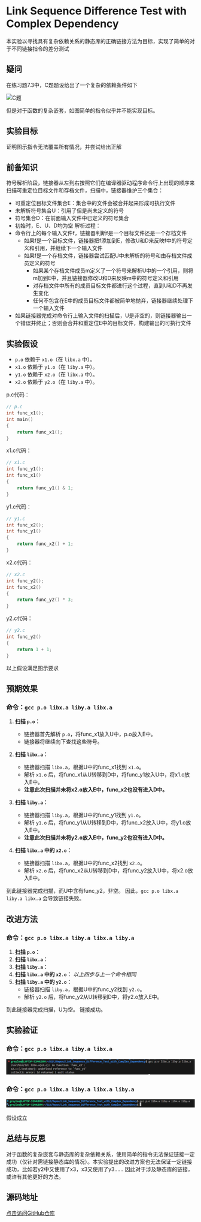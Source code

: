 # Link Sequence Difference Test with Complex Dependency
本实验以寻找具有复杂依赖关系的静态库的正确链接方法为目标，实现了简单的对于不同链接指令的差分测试

## 疑问
在练习题7.3中，C题题设给出了一个复杂的依赖条件如下

<img src="./C题.png" alt="C题"></img>

但是对于函数的复杂嵌套，如图简单的指令似乎并不能实现目标。

## 实验目标
证明图示指令无法覆盖所有情况，并尝试给出正解

## 前备知识
符号解析阶段，链接器从左到右按照它们在编译器驱动程序命令行上出现的顺序来扫描可重定位目标文件和存档文件，扫描中，链接器维护三个集合：
- 可重定位目标文件集合E：集合中的文件会被合并起来形成可执行文件
- 未解析符号集合U：引用了但是尚未定义的符号
- 符号集合D：在前面输入文件中已定义的符号集合
- 初始时，E、U、D均为空
解析过程：
- 命令行上的每个输入文件f，链接器判断f是一个目标文件还是一个存档文件
  - 如果f是一个目标文件，链接器把f添加到E，修改U和D来反映f中的符号定义和引用，并继续下一个输入文件
  - 如果f是一个存档文件，链接器尝试匹配U中未解析的符号和由存档文件成员定义的符号
    - 如果某个存档文件成员m定义了一个符号来解析U中的一个引用，则将m加到E中，并且链接器修改U和D来反映m中的符号定义和引用
    - 对存档文件中所有的成员目标文件都进行这个过程，直到U和D不再发生变化 
    - 任何不包含在E中的成员目标文件都被简单地抛弃，链接器继续处理下一个输入文件
- 如果链接器完成对命令行上输入文件的扫描后，U是非空的，则链接器输出一个错误并终止；否则会合并和重定位E中的目标文件，构建输出的可执行文件


## 实验假设
- `p.o` 依赖于 `x1.o`（在 `libx.a` 中）。
- `x1.o` 依赖于 `y1.o`（在 `liby.a` 中）。
- `y1.o` 依赖于 `x2.o`（在 `libx.a` 中）。
- `x2.o` 依赖于 `y2.o`（在 `liby.a` 中）。

p.c代码：

```c
// p.c
int func_x1();
int main()
{
    return func_x1();
}
```

x1.c代码：

```c
// x1.c
int func_y1();
int func_x1()
{
    return func_y1() & 1;
}
```

y1.c代码：
```c
// y1.c
int func_x2();
int func_y1()
{
    return func_x2() + 1;
}
```

x2.c代码：
```c
// x2.c
int func_y2();
int func_x2()
{
    return func_y2() * 3;
}
```

y2.c代码：
```c
// y2.c
int func_y2()
{
    return 1 + 1;
}
```

以上假设满足图示要求

## 预期效果
### 命令：`gcc p.o libx.a liby.a libx.a`
1. **扫描 `p.o`：**
   - 链接器首先解析 `p.o`，将func_x1放入U中，p.o放入E中。
   - 链接器将继续向下查找这些符号。

2. **扫描 `libx.a`：**
   - 链接器扫描 `libx.a`，根据U中的func_x1找到 `x1.o`。
   - 解析 `x1.o` 后，将func_x1从U转移到D中，将func_y1放入U中，将x1.o放入E中。
   - **注意此次扫描并未将x2.o放入E中，func_x2也没有进入D中。**

3. **扫描 `liby.a`：**
   - 链接器扫描 `liby.a`，根据U中的func_y1找到 `y1.o`。
   - 解析 `y1.o` 后，将func_y1从U转移到D中，将func_x2放入U中，将y1.o放入E中。
   - **注意此次扫描并未将y2.o放入E中，func_y2也没有进入D中。**

4. **扫描 `libx.a` 中的 `x2.o`：**
   - 链接器扫描 `libx.a`，根据U中的func_x2找到 `x2.o`。
   - 解析 `x2.o` 后，将func_x2从U转移到D中，将func_y2放入U中，将x2.o放入E中。

到此链接器完成扫描，而U中含有func_y2，非空。
因此，`gcc p.o libx.a liby.a libx.a` 会导致链接失败。

## 改进方法
### 命令：`gcc p.o libx.a liby.a libx.a liby.a`
1. **扫描 `p.o`：**
2. **扫描 `libx.a`：**
3. **扫描 `liby.a`：**
4. **扫描 `libx.a` 中的 `x2.o`：**
   *以上四步与上一个命令相同*
1. **扫描 `liby.a` 中的 `y2.o`：**
   - 链接器扫描 `liby.a`，根据U中的func_y2找到 `y2.o`。
   - 解析 `y2.o` 后，将func_y2从U转移到D中，将y2.o放入E中。
  
到此链接器完成扫描，U为空。
链接成功。

## 实验验证
### 命令：`gcc p.o libx.a liby.a libx.a`
<img src="./命令1.png" alt="命令1"></img>

### 命令：`gcc p.o libx.a liby.a libx.a liby.a`
<img src="./命令2.png" alt="命令2"></img>

假设成立

## 总结与反思
对于函数的复杂嵌套与静态库的复杂依赖关系，使用简单的指令无法保证链接一定成功（仅针对需链接静态库的情况）。本实验提出的改进方案也无法保证一定链接成功，比如若y2中又使用了x3，x3又使用了y3…… 因此对于涉及静态库的链接，或许有其他更好的方法。

## 源码地址
<a href="https://github.com/GreyLee-Hacker/Link_Sequence_Difference_Test_with_Complex_Dependency">点击访问GitHub仓库</a>